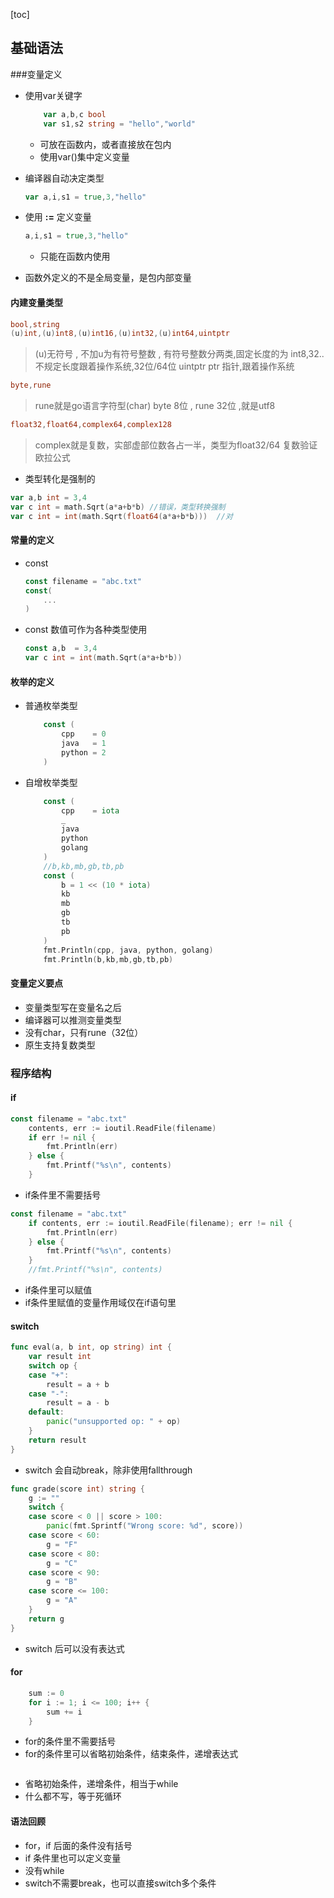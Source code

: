 [toc]

## 基础语法 
###变量定义

* 使用var关键字
	```go
		var a,b,c bool
		var s1,s2 string = "hello","world"
	```
	* 可放在函数内，或者直接放在包内
	* 使用var()集中定义变量
* 编译器自动决定类型
  ```go
  var a,i,s1 = true,3,"hello"
  ```
* 使用 **:=** 定义变量
  ```go
  a,i,s1 = true,3,"hello"
  ```
  * 只能在函数内使用

* 函数外定义的不是全局变量，是包内部变量


#### 内建变量类型
```go
bool,string
(u)int,(u)int8,(u)int16,(u)int32,(u)int64,uintptr  
```
> (u)无符号 , 不加u为有符号整数 , 有符号整数分两类,固定长度的为 int8,32.. 不规定长度跟着操作系统,32位/64位
> uintptr ptr 指针,跟着操作系统


```go
byte,rune
``` 
> rune就是go语言字符型(char)
> byte 8位 , rune 32位 ,就是utf8

```go
float32,float64,complex64,complex128
```
> complex就是复数，实部虚部位数各占一半，类型为float32/64
> 复数验证欧拉公式


* 类型转化是强制的

```go
var a,b int = 3,4
var c int = math.Sqrt(a*a+b*b) //错误，类型转换强制
var c int = int(math.Sqrt(float64(a*a+b*b)))  //对
```

#### 常量的定义
* const
	``` go
	const filename = "abc.txt" 
	const(
		...
	)
	```
* const 数值可作为各种类型使用
	```go
	const a,b  = 3,4
	var c int = int(math.Sqrt(a*a+b*b))
	```

#### 枚举的定义
* 普通枚举类型
	``` go
		const (
			cpp    = 0
			java   = 1
			python = 2
		)
	```
* 自增枚举类型
	``` go
		const (
			cpp    = iota
			_
			java
			python
			golang
		)
		//b,kb,mb,gb,tb,pb
		const (
			b = 1 << (10 * iota)
			kb
			mb
			gb
			tb
			pb
		)
		fmt.Println(cpp, java, python, golang)
		fmt.Println(b,kb,mb,gb,tb,pb)
	```
#### 变量定义要点
* 变量类型写在变量名之后
* 编译器可以推测变量类型
* 没有char，只有rune（32位）
* 原生支持复数类型

### 程序结构

#### if
```go
const filename = "abc.txt"
	contents, err := ioutil.ReadFile(filename)
	if err != nil {
		fmt.Println(err)
	} else {
		fmt.Printf("%s\n", contents)
	}
```
* if条件里不需要括号

```go
const filename = "abc.txt"
	if contents, err := ioutil.ReadFile(filename); err != nil {
		fmt.Println(err)
	} else {
		fmt.Printf("%s\n", contents)
	}
	//fmt.Printf("%s\n", contents)
```
* if条件里可以赋值
* if条件里赋值的变量作用域仅在if语句里

#### switch
```go
func eval(a, b int, op string) int {
	var result int
	switch op {
	case "+":
		result = a + b
	case "-":
		result = a - b
	default:
		panic("unsupported op: " + op)
	}
	return result
}
```
* switch 会自动break，除非使用fallthrough

```go
func grade(score int) string {
	g := ""
	switch {
	case score < 0 || score > 100:
		panic(fmt.Sprintf("Wrong score: %d", score))
	case score < 60:
		g = "F"
	case score < 80:
		g = "C"
	case score < 90:
		g = "B"
	case score <= 100:
		g = "A"
	}
	return g
}
```
* switch 后可以没有表达式

#### for
```go
	sum := 0
	for i := 1; i <= 100; i++ {
		sum += i
	}
```
* for的条件里不需要括号
* for的条件里可以省略初始条件，结束条件，递增表达式

```go
```
* 省略初始条件，递增条件，相当于while
* 什么都不写，等于死循环

#### 语法回顾
* for，if 后面的条件没有括号
* if 条件里也可以定义变量
* 没有while
* switch不需要break，也可以直接switch多个条件